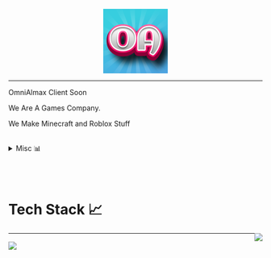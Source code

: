 <p align="center">
<img src="/OmniAlmax Bigger.png" align="center" />
</p>
<hr />


<p align=center>
<p>OmniAlmax Client Soon</p>
<p align=left>
We Are A Games Company. 
   
We Make Minecraft and Roblox Stuff
   
<br />
<details>
<summary>Misc 📊</summary>
<br>
<img src="https://hits.link/hits?url=https%3A%2F%2Fgithub.com%2FOmniAlmax" />
<img src="https://komarev.com/ghpvc/?username=OmniAlmax&color=blueviolet" />
    
![Metrics](https://metrics.lecoq.io/OmniAlmax?template=classic&base.header=0&base.activity=0&base.community=0&base.repositories=0&base.metadata=0&achievements=1&achievements.threshold=C&achievements.secrets=true&achievements.display=detailed&achievements.limit=0&config.timezone=America%2FLos_Angeles)

</details>
</p>
<br />
<br />

<h1 align=left>Tech Stack 📈</h1>
<p align=center>
<img align=right src="https://github-readme-stats.vercel.app/api/top-langs/?username=OmniAlmax&count_private=true&theme=dark&show_icons=true&layout=compact&include_all_commits=true&bg_color=00000000&title_color=00CCAA&hide_border=true" />

<!-- [![My GitHub stats](https://github-readme-stats.vercel.app/api/top-langs/?username=OmniAlmax&theme=dark&show_icons=true&layout=compact)](https://github.com/RiceCX)
-->
<hr />
<img align=center src="https://github-readme-stats.vercel.app/api?username=OmniAlmax&count_private=true&theme=dark&show_icons=true&bg_color=00000000&title_color=00CCAA&text_color=dddddd" />
